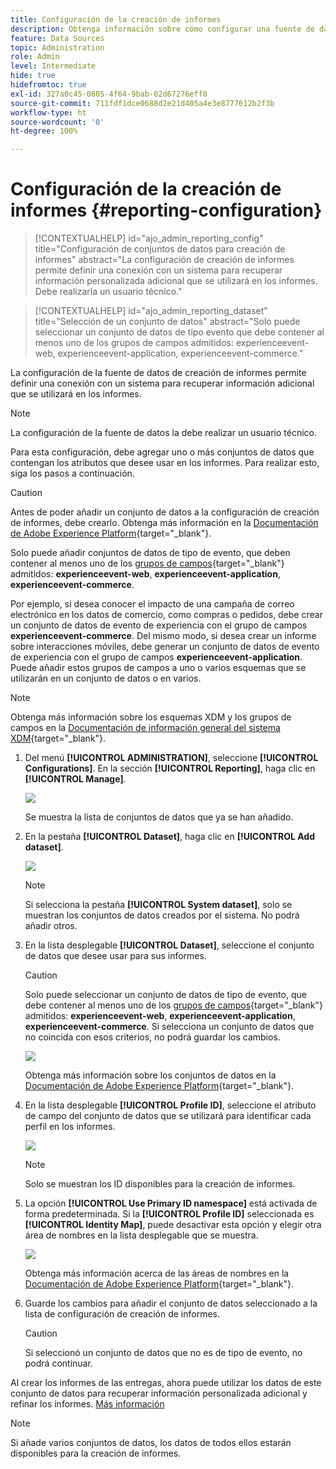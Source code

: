 ```yaml
---
title: Configuración de la creación de informes
description: Obtenga información sobre cómo configurar una fuente de datos de creación de informes
feature: Data Sources
topic: Administration
role: Admin
level: Intermediate
hide: true
hidefromtoc: true
exl-id: 327a0c45-0805-4f64-9bab-02d67276eff8
source-git-commit: 711fdf1dce0688d2e21d405a4e3e8777612b2f3b
workflow-type: ht
source-wordcount: '0'
ht-degree: 100%

---
```


# Configuración de la creación de informes {#reporting-configuration}

>[!CONTEXTUALHELP]
>id="ajo_admin_reporting_config"
>title="Configuración de conjuntos de datos para creación de informes"
>abstract="La configuración de creación de informes permite definir una conexión con un sistema para recuperar información personalizada adicional que se utilizará en los informes. Debe realizarla un usuario técnico."

>[!CONTEXTUALHELP]
>id="ajo_admin_reporting_dataset"
>title="Selección de un conjunto de datos"
>abstract="Solo puede seleccionar un conjunto de datos de tipo evento que debe contener al menos uno de los grupos de campos admitidos: experienceevent-web, experienceevent-application, experienceevent-commerce."

La configuración de la fuente de datos de creación de informes permite definir una conexión con un sistema para recuperar información adicional que se utilizará en los informes.

>[!NOTE]
>
>La configuración de la fuente de datos la debe realizar un usuario técnico. <!--Rights?-->

Para esta configuración, debe agregar uno o más conjuntos de datos que contengan los atributos que desee usar en los informes. Para realizar esto, siga los pasos a continuación.

>[!CAUTION]
>
>Antes de poder añadir un conjunto de datos a la configuración de creación de informes, debe crearlo. Obtenga más información en la [Documentación de Adobe Experience Platform](https://experienceleague.adobe.com/docs/experience-platform/catalog/datasets/user-guide.html?lang=es#create){target=&quot;_blank&quot;}.
>
>Solo puede añadir conjuntos de datos de tipo de evento, que deben contener al menos uno de los [grupos de campos](https://experienceleague.adobe.com/docs/experience-platform/xdm/tutorials/create-schema-ui.html?lang=es#field-group){target=&quot;_blank&quot;} admitidos: **experienceevent-web**, **experienceevent-application**, **experienceevent-commerce**.

<!--
➡️ [Discover this feature in video](#video)
-->

Por ejemplo, si desea conocer el impacto de una campaña de correo electrónico en los datos de comercio, como compras o pedidos, debe crear un conjunto de datos de evento de experiencia con el grupo de campos **experienceevent-commerce**. Del mismo modo, si desea crear un informe sobre interacciones móviles, debe generar un conjunto de datos de evento de experiencia con el grupo de campos **experienceevent-application**. <!--If you want to report on web interactions then you need to include the web field group.--> Puede añadir estos grupos de campos a uno o varios esquemas que se utilizarán en un conjunto de datos o en varios.

>[!NOTE]
>
>Obtenga más información sobre los esquemas XDM y los grupos de campos en la [Documentación de información general del sistema XDM](https://experienceleague.adobe.com/docs/experience-platform/xdm/home.html?lang=es){target=&quot;_blank&quot;}.

1. Del menú **[!UICONTROL ADMINISTRATION]**, seleccione **[!UICONTROL Configurations]**. En la sección **[!UICONTROL Reporting]**, haga clic en **[!UICONTROL Manage]**.

   ![](assets/reporting-config-menu.png)

   Se muestra la lista de conjuntos de datos que ya se han añadido.

1. En la pestaña **[!UICONTROL Dataset]**, haga clic en **[!UICONTROL Add dataset]**.

   ![](assets/reporting-config-add.png)

   >[!NOTE]
   >
   >Si selecciona la pestaña **[!UICONTROL System dataset]**, solo se muestran los conjuntos de datos creados por el sistema. No podrá añadir otros.

1. En la lista desplegable **[!UICONTROL Dataset]**, seleccione el conjunto de datos que desee usar para sus informes.

   >[!CAUTION]
   >
   >Solo puede seleccionar un conjunto de datos de tipo de evento, que debe contener al menos uno de los [grupos de campos](https://experienceleague.adobe.com/docs/experience-platform/xdm/tutorials/create-schema-ui.html?lang=es#field-group){target=&quot;_blank&quot;} admitidos: **experienceevent-web**, **experienceevent-application**, **experienceevent-commerce**. Si selecciona un conjunto de datos que no coincida con esos criterios, no podrá guardar los cambios.

   ![](assets/reporting-config-datasets.png)

   Obtenga más información sobre los conjuntos de datos en la [Documentación de Adobe Experience Platform](https://experienceleague.adobe.com/docs/experience-platform/catalog/datasets/overview.html?lang=es){target=&quot;_blank&quot;}.

1. En la lista desplegable **[!UICONTROL Profile ID]**, seleccione el atributo de campo del conjunto de datos que se utilizará para identificar cada perfil en los informes.

   ![](assets/reporting-config-profile-id.png)

   >[!NOTE]
   >
   >Solo se muestran los ID disponibles para la creación de informes.

1. La opción **[!UICONTROL Use Primary ID namespace]** está activada de forma predeterminada. Si la **[!UICONTROL Profile ID]** seleccionada es **[!UICONTROL Identity Map]**, puede desactivar esta opción y elegir otra área de nombres en la lista desplegable que se muestra.

   ![](assets/reporting-config-namespace.png)

   Obtenga más información acerca de las áreas de nombres en la [Documentación de Adobe Experience Platform](https://experienceleague.adobe.com/docs/experience-platform/identity/namespaces.html?lang=es){target=&quot;_blank&quot;}.

1. Guarde los cambios para añadir el conjunto de datos seleccionado a la lista de configuración de creación de informes.

   >[!CAUTION]
   >
   >Si seleccionó un conjunto de datos que no es de tipo de evento, no podrá continuar.

Al crear los informes de las entregas, ahora puede utilizar los datos de este conjunto de datos para recuperar información personalizada adicional y refinar los informes. [Más información](content-experiment.md#objectives-global)

>[!NOTE]
>
>Si añade varios conjuntos de datos, los datos de todos ellos estarán disponibles para la creación de informes.


<!--
## How-to video {#video}

Understand how to configure Experience Platform reporting data sources.

>[!VIDEO]()
-->
